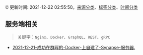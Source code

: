 :alarm_clock: 更新时间: 2021-12-22 02:55:50。[来源分类](../README.md)、[标签分类](../TAGS.md)、[时间分类](../TIMELINE.md)

## 服务端相关


> 关键字：`Nginx`、`Docker`、`GraphQL`、`REST`、`gRPC`



- [2021-12-21-成功在群晖的-Docker-上自建了-Synapse-服务器.](https://www.v2ex.com/t/823651) 